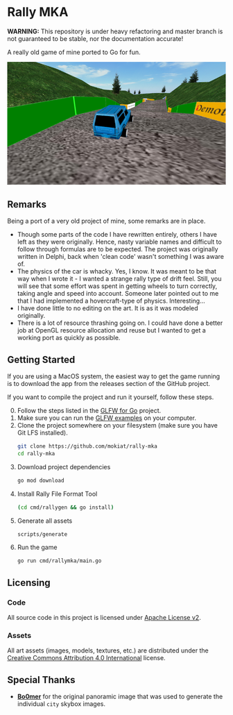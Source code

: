 # Rally MKA

**WARNING:** This repository is under heavy refactoring and master branch is not guaranteed to be stable, nor the documentation accurate!

A really old game of mine ported to Go for fun.

![Game Screenshot](preview.png)

## Remarks

Being a port of a very old project of mine, some remarks are in place.

* Though some parts of the code I have rewritten entirely, others I have left as they were originally. Hence, nasty variable names and difficult to follow through formulas are to be expected. The project was originally written in Delphi, back when 'clean code' wasn't something I was aware of.
* The physics of the car is whacky. Yes, I know. It was meant to be that way when I wrote it - I wanted a strange rally type of drift feel. Still, you will see that some effort was spent in getting wheels to turn correctly, taking angle and speed into account. Someone later pointed out to me that I had implemented a hovercraft-type of physics. Interesting...
* I have done little to no editing on the art. It is as it was modeled originally.
* There is a lot of resource thrashing going on. I could have done a better job at OpenGL resource allocation and reuse but I wanted to get a working port as quickly as possible.

## Getting Started

If you are using a MacOS system, the easiest way to get the game running is to download the app from the releases section of the GitHub project.

If you want to compile the project and run it yourself, follow these steps.

0. Follow the steps listed in the [GLFW for Go](https://github.com/go-gl/glfw) project.
0. Make sure you can run the [GLFW examples](https://github.com/go-gl/example) on your computer.
0. Clone the project somewhere on your filesystem (make sure you have Git LFS installed).
    ```bash
    git clone https://github.com/mokiat/rally-mka
    cd rally-mka
    ```
0. Download project dependencies
    ```bash
    go mod download
    ```
0. Install Rally File Format Tool
    ```bash
    (cd cmd/rallygen && go install)
    ```
0. Generate all assets
    ```bash
    scripts/generate
    ```
0. Run the game
    ```bash
    go run cmd/rallymka/main.go
    ```

## Licensing

### Code

All source code in this project is licensed under [Apache License v2](LICENSE).

### Assets

All art assets (images, models, textures, etc.) are distributed under the [Creative Commons Attribution 4.0 International](http://creativecommons.org/licenses/by/4.0/) license.

## Special Thanks

* **[Bo0mer](https://github.com/Bo0mer)** for the original panoramic image that was used to generate the individual `city` skybox images.
